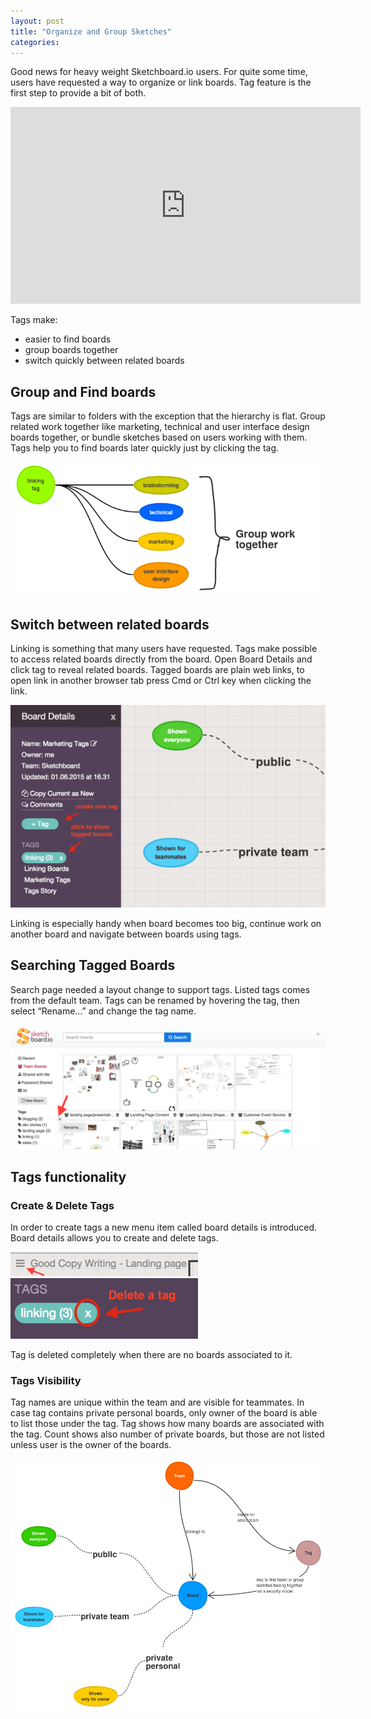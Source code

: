 ```yaml
---
layout: post
title: "Organize and Group Sketches"
categories: 
---
```


Good news for heavy weight Sketchboard.io users. For quite some time, users have requested a way to organize or link boards. Tag feature is the first step to provide a bit of both.

<iframe width="560" height="315" src="https://www.youtube.com/embed/otJOkKHBvC8" frameborder="0" allowfullscreen></iframe>

Tags make:

- easier to find boards
- group boards together
- switch quickly between related boards


Group and Find boards
---------------------

Tags are similar to folders with the exception that the hierarchy is flat. Group related work together like marketing, technical and user interface design boards together, or bundle sketches based on users working with them. Tags help you to find boards later quickly just by clicking the tag.

<img alt='Link Related Boards with a Tag' src='/blog/img/tags-linking-example.png'>


Switch between related boards
-----------------------------

Linking is something that many users have requested. Tags make possible to access related boards directly from the board. Open Board Details and click tag to reveal related boards. Tagged boards are plain web links, to open link in another browser tab press Cmd or Ctrl key when clicking the link.

<img alt='Linked Boards' src='/blog/img/tags-linking.png'>

Linking is especially handy when board becomes too big, continue work on another board and navigate between boards using tags.


Searching Tagged Boards
-----------------------

Search page needed a layout change to support tags. Listed tags comes from the default team. Tags can be renamed by hovering the tag, then select “Rename…” and change the tag name.

<img src='/blog/img/tag-search.png'>


Tags functionality
------------------

### Create & Delete Tags

In order to create tags a new menu item called board details is introduced. Board details allows you to create and delete tags.

<img alt='Board Details Menu' src='/blog/img/board-details-menu.png' width="300">

<img alt='Delete tag' src='/blog/img/tags-delete.png' width="300">

Tag is deleted completely when there are no boards associated to it.

### Tags Visibility

Tag names are unique within the team and are visible for teammates. In case tag contains private personal boards, only owner of the board is able to list those under the tag. Tag shows how many boards are associated with the tag. Count shows also number of private boards, but those are not listed unless user is the owner of the boards.

<img alt='Team, tag and board hierarchy' src='/blog/img/tag-hierarchy.png'>
